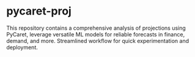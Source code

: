 # pycaret-proj
This repository contains a comprehensive analysis of projections using PyCaret, leverage versatile ML models for reliable forecasts in finance, demand, and more. Streamlined workflow for quick experimentation and deployment.
